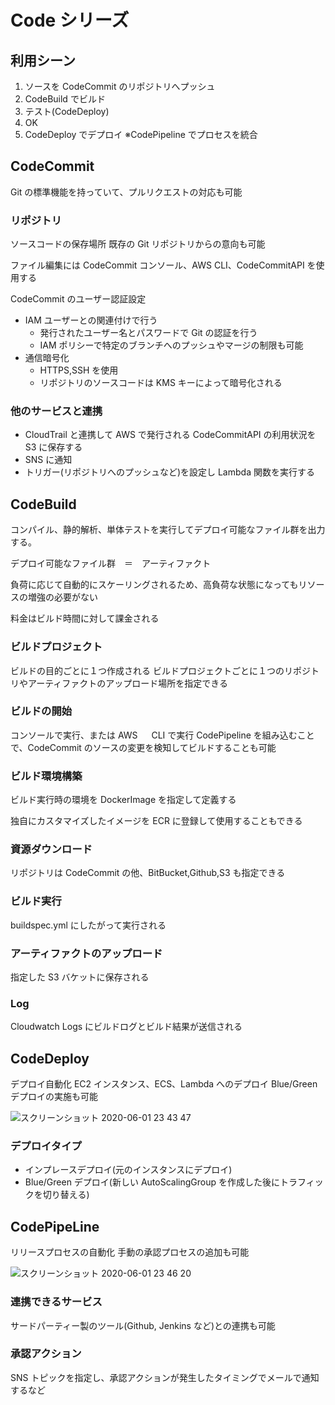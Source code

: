 # Code シリーズ

## 利用シーン

1. ソースを CodeCommit のリポジトリへプッシュ
2. CodeBuild でビルド
3. テスト(CodeDeploy)
4. OK
5. CodeDeploy でデプロイ
   ※CodePipeline でプロセスを統合

## CodeCommit

Git の標準機能を持っていて、プルリクエストの対応も可能

### リポジトリ

ソースコードの保存場所
既存の Git リポジトリからの意向も可能

ファイル編集には CodeCommit コンソール、AWS CLI、CodeCommitAPI を使用する

CodeCommit のユーザー認証設定

- IAM ユーザーとの関連付けで行う
  - 発行されたユーザー名とパスワードで Git の認証を行う
  - IAM ポリシーで特定のブランチへのプッシュやマージの制限も可能
- 通信暗号化
  - HTTPS,SSH を使用
  - リポジトリのソースコードは KMS キーによって暗号化される

### 他のサービスと連携

- CloudTrail と連携して AWS で発行される CodeCommitAPI の利用状況を S3 に保存する
- SNS に通知
- トリガー(リポジトリへのプッシュなど)を設定し Lambda 関数を実行する

## CodeBuild

コンパイル、静的解析、単体テストを実行してデプロイ可能なファイル群を出力する。

デプロイ可能なファイル群　＝　アーティファクト

負荷に応じて自動的にスケーリングされるため、高負荷な状態になってもリソースの増強の必要がない

料金はビルド時間に対して課金される

### ビルドプロジェクト

ビルドの目的ごとに１つ作成される
ビルドプロジェクトごとに１つのリポジトリやアーティファクトのアップロード場所を指定できる

### ビルドの開始

コンソールで実行、または AWS 　 CLI で実行
CodePipeline を組み込むことで、CodeCommit のソースの変更を検知してビルドすることも可能

### ビルド環境構築

ビルド実行時の環境を DockerImage を指定して定義する

独自にカスタマイズしたイメージを ECR に登録して使用することもできる

### 資源ダウンロード

リポジトリは CodeCommit の他、BitBucket,Github,S3 も指定できる

### ビルド実行

buildspec.yml にしたがって実行される

### アーティファクトのアップロード

指定した S3 バケットに保存される

### Log

Cloudwatch Logs にビルドログとビルド結果が送信される

## CodeDeploy

デプロイ自動化
EC2 インスタンス、ECS、Lambda へのデプロイ
Blue/Green デプロイの実施も可能

![スクリーンショット 2020-06-01 23 43 47](https://user-images.githubusercontent.com/36391432/83421941-c7431000-a463-11ea-9fe9-a9847e9b1f9c.png)

### デプロイタイプ

- インプレースデプロイ(元のインスタンスにデプロイ)
- Blue/Green デプロイ(新しい AutoScalingGroup を作成した後にトラフィックを切り替える)

## CodePipeLine

リリースプロセスの自動化
手動の承認プロセスの追加も可能

![スクリーンショット 2020-06-01 23 46 20](https://user-images.githubusercontent.com/36391432/83421997-dd50d080-a463-11ea-852f-aafcecf6f7ec.png)

### 連携できるサービス

サードパーティー製のツール(Github, Jenkins など)との連携も可能

### 承認アクション

SNS トピックを指定し、承認アクションが発生したタイミングでメールで通知するなど
